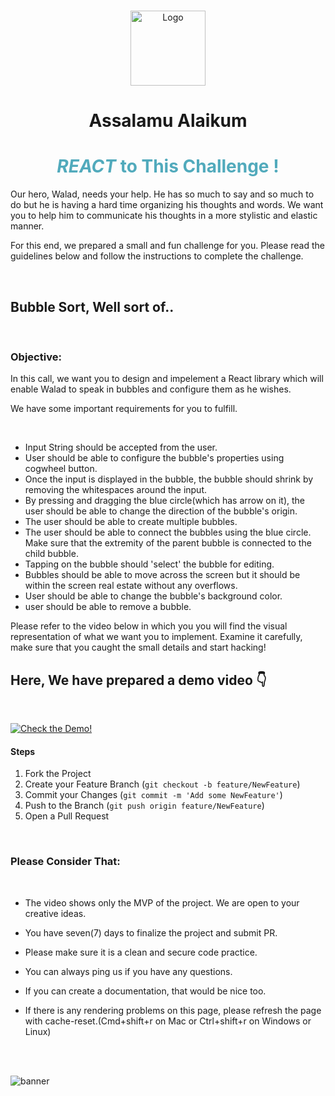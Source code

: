 
<br />
<p align="center">
  <a href="#">
    <img src="https://drive.google.com/uc?export=view&id=1N-tBT1oekTwxdhcmrGo50AX3gyJf0igE" alt="Logo" width="120" height="120">
  </a>
</p>




<!-- PROJECT LOGO -->
<h1 align="center">
  Assalamu Alaikum
</h1>

<h1 align="center"  style="color:#51AABC">
  <span style="font-style:italic" >REACT</span>  to This Challenge !
</h1>


<!-- PROJECT DESCRIPTION -->

Our hero, Walad, needs your help. He has so much to say and so much to do but he is having a hard time organizing his thoughts and words. We want you to help him to communicate his thoughts in a more stylistic and elastic manner.

For this end, we prepared a small and fun challenge for you. Please read the guidelines below and follow the instructions to complete the challenge.

<br />

## **Bubble Sort, Well sort of..**

<br />

### **Objective:**

In this call, we want you to design and impelement a React library which will enable Walad to speak in bubbles and configure them as he wishes.

We have some important requirements for you to fulfill.
  
</br>

- Input String should be accepted from the user.
- User should be able to configure the bubble's properties using cogwheel button.
- Once the input is displayed in the bubble, the bubble should shrink by removing the whitespaces around the input.
- By pressing and dragging the blue circle(which has arrow on it), the user should be able to change the direction of the bubble's  origin.
- The user should be able to create multiple bubbles.
- The user should be able to connect the bubbles using the blue circle. Make sure that the extremity of the parent bubble is connected to the child bubble.
- Tapping on the bubble should 'select' the bubble for editing.
- Bubbles should be able to move across the screen but it should be within the screen real estate without any overflows.
- User should be able to change the bubble's background color.
- user should be able to remove a bubble.



Please refer to the video below in which you you will find the visual representation of what we want you to implement. Examine it carefully, make sure that you caught the small details and start hacking! 

##  Here, We have prepared a demo video  👇
<br />


[![Check the Demo!](https://drive.google.com/uc?export=view&id=1NFNHsg21SXFMWKXsh5p3_8Ydh-pDF3fZ)](https://www.youtube.com/watch?v=5SOiL_jkzBg "Muslim Show Video Demonstration")


#### **Steps**
1. Fork the Project
2. Create your Feature Branch (`git checkout -b feature/NewFeature`)
3. Commit your Changes (`git commit -m 'Add some NewFeature'`)
4. Push to the Branch (`git push origin feature/NewFeature`)
5. Open a Pull Request


<br />

### **Please Consider That:**

<br />

*  The video shows only the MVP of the project. We are open to your creative ideas.
> 
*  You have seven(7) days to finalize the project and submit PR.
> 
*  Please make sure it is a clean and secure code practice.
> 
* You can always ping us if you have any questions.
> 
* If you can create a documentation, that would be nice too.
> 
* If there is any rendering problems on this page, please refresh the page with cache-reset.(Cmd+shift+r on Mac or Ctrl+shift+r on Windows or Linux)

<br />
<br />



![banner](https://drive.google.com/uc?export=view&id=1SACvqhDqhHDbIjusKxcJ3aCATtHGqDyn)
